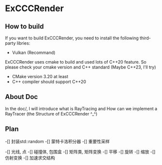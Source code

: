 # ExCCCRender

## How to build

If you want to build ExCCCRender, you need to install the following third-party libries:
- Vulkan (Recommand)



ExCCCRender uses cmake to build and used lots of C++20 feature. So please check your cmake version and C++ standard (Maybe C++23, I'll try)
- CMake version 3.20 at least
- C++ compiler should support C++20

## About Doc
In the doc/, I will introduce what is RayTracing and How can we implement a RayTracer (the Structure of ExCCCRender ^_^)

## Plan

-[] 封装std::random
-[] 蒙特卡洛积分器
-[] 重要性采样

-[] 光线, 点
-[] 碰撞体, 包围盒
-[] 矩阵类, 矩阵变换
    -[] 平移
    -[] 旋转
    -[] 缩放
    -[] 仿射变换
-[] 加速求交结构